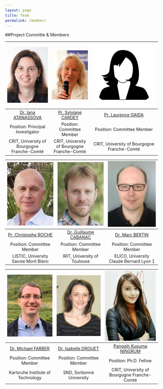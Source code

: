```yaml
---
layout: page
title: Team
permalink: /member/
---
```


##Project Committe & Members

| ![Iana](images/Iana.png)     | ![Sylviane](images/Sylviane_CARDEY.png) | ![Laurence](images/image.jpeg) |
| :---:        |    :----:   |          :---: |
| [Dr. Iana ATANASSOVA](http://tesniere.univ-fcomte.fr/iana/) | [Pr. Sylviane CARDEY](https://www.iufrance.fr/les-membres-de-liuf/membre/1289-sylviane-cardey-greenfield.html) | [Pr. Laurence GAIDA](http://crit.univ-fcomte.fr/download/labo-lhple/document/membres-du-crit/cv-des-membres/fiche-laurence-dahan-gaida.pdf)   |
| Position: Principal Investigator | Position: Committee Member        | Position: Committee Member      |
| CRIT, University of Bourgogne Franche-Comté | CRIT, University of Bourgogne Franche-Comté | CRIT, University of Bourgogne Franche-Comté|

| ![Christophe](images/Chris.png)     | ![Marc](images/Guillaume.png) | ![Guillaume](images/Marc.png) |
| :---:        |    :----:   |          :---: |
| [Pr. Christophe ROCHE](https://www.univ-smb.fr/listic/en/presentation_listic/membres/enseignants-chercheurs/christophe-roche/) | [Dr. Guillaume CABANAC](https://www.irit.fr/~Guillaume.Cabanac/) | [Dr. Marc BERTIN](https://elico-recherche.msh-lse.fr/membres/marc-bertin)   |
| Position: Committee Member | Position: Committee Member        | Position: Committee Member      |
| LISTIC, University Savoie Mont Blanc| IRIT, University of Toulouse | ELICO, University Claude Bernard Lyon 1|

| ![Michael](images/Michael_Faerber.png)     | ![Isabelle](images/Isabelle_drouet.png) | ![Panggih](images/panggih.png) |
| :---:        |    :----:   |          :---: |
| [Dr. Michael FARBER](https://www.researchgate.net/profile/Michael_Faerber) | [Dr. Isabelle DROUET](https://lettres.sorbonne-universite.fr/sites/default/files/media/2020-04/drouet%20isabelle_sept19.pdf) | [Panggih Kusuma NINGRUM](https://ningrumdaud.github.io)   |
| Position: Committee Member | Position: Committee Member        | Position: Ph.D. Fellow      |
| Karlsruhe Institute of Technology| SND, Sorbonne University | CRIT, University of Bourgogne Franche-Comté|
